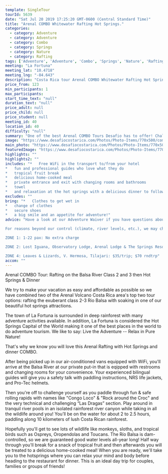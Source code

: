 ```yaml
---
template: SingleTour
tourId: 5639
date: "Sat Jul 20 2019 17:25:20 GMT-0600 (Central Standard Time)"
title: "Arenal COMBO Whitewater Rafting Hot Springs."
categories: 
  - category: Adventure
  - category: Adventure
  - category: Combo
  - category: Springs
  - category: Nature
  - category: Rafting
tags: ['Adventure', 'Adventure', 'Combo', 'Springs', 'Nature', 'Rafting']
meeting: "La Fortuna"
meeting_lat: "10.4718"
meeting_lng: "-84.643"
description: "Costa Rica tour Arenal COMBO Whitewater Rafting Hot Springs., id 5639"
price_from: 123
min_participants: 1
max_participants: 
start_time_text: "null"
duration_text: "null"
price_adult: null
price_child: null
price_student: null
meeting_id: 40
location_id: 40
difficulty: "null"
summary: "One of the best Arenal COMBO Tours Desafio has to offer! Challenge yourself on the class 2-3 Rio Balsa as you paddle through fun and safe rolling rapids. After rafting, finish up with a delicious spread of fresh, tropical fruit and a delicious, natural home-cooked meal at a charming rural location.Then get ready to relax in the natural hot springs with an exquisite dinner to follow right after. This tour is perfect for children, first-timers, and familie..."
image: "https://www.desafiocostarica.com/Photos/Photo-Items/770x500/combo-tour---arenal---rafting-on-the-balsa-river---class-2-3--hot-springs--dinner-1.jpg"
main_photo: "https://www.desafiocostarica.com/Photos/Photo-Items/770x500/combo-tour---arenal---rafting-on-the-balsa-river---class-2-3--hot-springs--dinner-1.jpg"
featuredImage: "https://www.desafiocostarica.com/Photos/Photo-Items/770x500/combo-tour---arenal---rafting-on-the-balsa-river---class-2-3--hot-springs--dinner-1.jpg"
highlights: ""
highlights2: ""
includes: "*   Free WiFi in the transport to/from your hotel
*   fun and professional guides who love what they do
*   tropical fruit break
*   delicious home-cooked meal
*   private entrance and exit with changing rooms and bathrooms
*   towel
*   and relaxation at the hot springs with a delicious dinner to follow"
excludes: ""
bring: "*   Clothes to get wet in
*   change of clothes
*   secure shoes
*   a big smile and an appetite for adventure!"
advice: "Have a look at our Adventure Waiver if you have questions about our Costa Rica adventure tour policies.

For reasons beyond our control (climate, river levels, etc.), we may change to a more-suitable tour with an equal or similar adventure-appeal or offer other tour options so you don't miss out on a fun day in Costa Rica. We reserve the right to cancel a trip due to unfavorable conditions & will only run a tour according to our policies. We have one of the most flexible cancellation policies in Costa Rica. Full refund is given if (on rare occasion) no tour is run. This adventure involves some inherent risk and physical exertion, so you must be in good physical condition!While the recommended weight limit for our canyoneering (rappelling) tour and most zip line tours is 220 lbs (100 kilos) it’s more about waist size than weight as the ropes (canyoneering) and cables (zip lines) are rated for well over 220 lbs but the maximum waist size for the harnesses used for these tours is 42 inches. So if you are a little over 220 lbs but your waist is less than 42 inches you can still do these tours.NOTE: We have an extra transport charge for hotels outside of our normal pick-up

ZONE 1: 1-22 pax: No extra charge

ZONE 2: Lost Iguana, Observatory Lodge, Arenal Lodge & The Springs Resort: $20 per trip or $40 roundtrip. ZONE 3: Rancho Margot, Linda Vista, Arenal Vista: $25; $50 rndtrp

ZONE 4: Leaves & Lizards, V. Hermosa, Tilajari: $35/trip; $70 rndtrp"
accom: ""
---
```

Arenal COMBO Tour: Rafting on the Balsa River Class 2 and 3 then Hot Springs & Dinner

We try to make your vacation as easy and affordable as possible so we have combined two of the Arenal Volcano Costa Rica area's top two tour options: rafting the exuberant class 2-3 Rio Balsa with soaking in one of our beautiful hot springs attractions.

The town of La Fortuna is surrounded in deep rainforest with many adventure activities available. In addition, La Fortuna is considered the Hot Springs Capital of the World making it one of the best places in the world to do adventure tourism. We like to say: Live the Adventure -- Relax in Pure Nature!

That's why we know you will love this Arenal Rafting with Hot Springs and dinner COMBO.

After being picked up in our air-conditioned vans equipped with WiFi, you'll arrive at the Balsa River at our private put-in that is eqipped with restrooms and changing rooms for your convenience. Your experienced bilingual guides will give you a safety talk with paddling instructions, NRS life jackets, and Pro-Tec helmets.

Then you're off to challenge yourself as you paddle through fun & safe rolling rapids with names like "Congo Loco" & "Rock around the Croc" and the very technical and challenging “Las Dragas” section. Play around in tranquil river pools in an isolated rainforest river canyon while taking in all the wildlife around you! You’ll be on the water for about 2 to 2.5 hours, paddling along 10 kilometers of lush Costa Rican rainforest.

Hopefully you'll get to see lots of wildlife like monkeys, sloths, and tropical birds such as Ospreys, Oropendolas and Toucans. The Río Balsa is dam-controlled, so we are guaranteed good water levels all-year long! Half way through you'll break for a snack of tropical fruit and then afterwards you will be treated to a delicious home-cooked meal! When you are ready, we'll take you to the hotsprings where you can relax your mind and body before heading to the restaurant for dinner. This is an ideal day trip for couples, families or groups of friends!